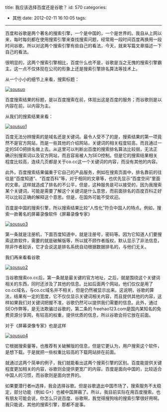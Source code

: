 title: 我应该选择百度还是谷歌？
id: 570
categories:
  - 其他
date: 2012-02-11 16:10:05
tags:
---

百度和谷歌是两个著名的搜索引擎，一个是中国的，一个是世界的。我自从上网以来，每时每刻都在使用搜索引擎来查找搜索问题，经常用一段时间百度再换用一段时间谷歌。所以对这两个搜索引擎有些自己的看法，今天，就来写篇文章描述一下自己的看法。

很明显的，这两个搜索引擎相比，百度什么也不是，谷歌是当之无愧的搜索引擎霸主。这一点不仅体现在公司的形象上还是搜索引擎排名算法等技术上。

从一个小小的细节上来看，搜索标题：

[![](http://yujiangshui.com/qianxingzhem.com/wp-content/uploads/2012/02/sousuo5.jpg "sousuo")](http://yujiangshui.com/qianxingzhem.com/wp-content/uploads/2012/02/sousuo5.jpg)

百度搜索结果的标题，是以百度搜索在前，体现出这是百度的服务；而谷歌则是以内容在前，以内容为主。

从我们的搜索结果来看：

[![](http://yujiangshui.com/qianxingzhem.com/wp-content/uploads/2012/02/sousuo11.jpg "sousuo1")](http://yujiangshui.com/qianxingzhem.com/wp-content/uploads/2012/02/sousuo11.jpg)

百度无法分辨搜索的是域名还是关键词。最令人受不了的是，搜索结果的第一项竟然不是官方网站，而是一些其他的介绍网站，关键词的相关程度较高，而且通过一定的SEO把排名做上去。从这里可以判断出百度的搜索排名算法比较弱，无法正确识别搜索词以及官方网站，而且容易被人为SEO控制。但是它的搜索结果相关程度比较高，连续几页都是关于co.cc这一个关键词的内容，而没有其他的内容。

此外，百度搜索结果偏重于它自己的产品服务，例如在搜索页面中，排名靠前的往往是“百度知道”、“百度百科”等，对于相同的文章等，也优先显示“百度空间”里面的文章。这样就造成了排名的不公平，但是，这种服务是可以接受的，因为我搜索某个关键词，可能是需要了解这个关键词是什么意思，而前面排名的百度百科正好可以比较正确的解释这个意思。但是，在国外可能不受欢迎。

百度是中国的搜索引擎，所以搜索结果比较“人性化”符合中国人的特点。例如，搜索一款著名的屏幕录像软件《屏幕录像专家》

[![](http://yujiangshui.com/qianxingzhem.com/wp-content/uploads/2012/02/sousuo31.jpg "sousuo3")](http://yujiangshui.com/qianxingzhem.com/wp-content/uploads/2012/02/sousuo31.jpg)

第一条就是注册机，下面百度知道中，就是注册号，密码等。因为它知道人们要搜索这款软件，需要的就是破解版等，所以就不顾作者版权，默认显示了非法信息，除非作者起诉，它才会说这是排名系统自动根据数据排名的，与他们无关。

我们再来看看谷歌

[![](http://yujiangshui.com/qianxingzhem.com/wp-content/uploads/2012/02/sousuo21.jpg "sousuo2")](http://yujiangshui.com/qianxingzhem.com/wp-content/uploads/2012/02/sousuo21.jpg)

当谷歌搜索co.cc后，第一条就是最关键的官方地址，之后，就是围绕这个关键词相关的东西，同时还涉及了其他的信息。比如后面两个网站，他们仅仅是用了co.cc域名，与co.cc域名并不相关，但是仍然被显示出来。这说明，谷歌的算法，结果有一定的宽度，它不仅仅显示关键词相关内容，而且提供其他的内容，这样如果我们对关键词把握不准，谷歌仍然可以提供我们需要的信息。此外，通过SEO作弊等，是无法欺骗过谷歌的，第二条的 freehao123.com是国内某知名的免费资源分享网，有较高的权重，提供优质的信息，所以谷歌会将它放在前面。

对于《屏幕录像专家》也是这样

[![](http://yujiangshui.com/qianxingzhem.com/wp-content/uploads/2012/02/sousuo41.jpg "sousuo4")](http://yujiangshui.com/qianxingzhem.com/wp-content/uploads/2012/02/sousuo41.jpg)

它根据搜索量等，也推荐有关破解版的信息，但是它更认为，用户搜索这个软件，是想下载。于是就把一些权重比较高的下载网站排在前面。

就通过这两个简单的例子，我们就能看出这两个搜索引擎的区别。百度能提供关键程度更加相关的内容，谷歌则会提供更宽广的内容。百度是面向中国的，比较适合中国人的习惯，而谷歌则是面向世界的。

如果要潜行者m选择，我会选择谷歌。但是谷歌退出中国市场了，搜索服务不太稳定，部分功能（例如 G+）也被中国屏蔽了。所以，我目前实际在用百度搜索。也有朋友可能会说，你怎么只说百度、谷歌啊，我觉得搜狗啥的搜索引擎很好用啊。我只能说，其他的搜索引擎，那都不是事。